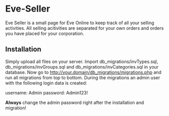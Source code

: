 Eve-Seller
==========

Eve Seller is a small page for Eve Online to keep track of all your selling activities.
All selling acitivities are separated for your own orders and orders you have placed for your corporation.


Installation
------------

Simply upload all files on your server.
Import db_migrations/invTypes.sql, db_migrations/invGroups.sql and db_migrations/invCategories.sql in your database.
Now go to http://your.domain/db_migrations/migrations.php and run all migrations from top to bottom.
During the migrations an admin user with the following login data is created:

username: Admin
password: Admin123!

**Always** change the admin password right after the installation and migration!
